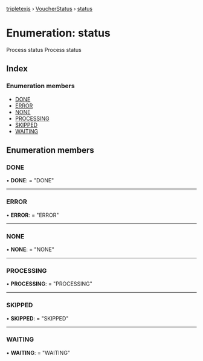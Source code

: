 [tripletexjs](../README.md) › [VoucherStatus](../modules/voucherstatus.md) › [status](voucherstatus.status.md)

# Enumeration: status

Process status
Process status

## Index

### Enumeration members

* [DONE](voucherstatus.status.md#done)
* [ERROR](voucherstatus.status.md#error)
* [NONE](voucherstatus.status.md#none)
* [PROCESSING](voucherstatus.status.md#processing)
* [SKIPPED](voucherstatus.status.md#skipped)
* [WAITING](voucherstatus.status.md#waiting)

## Enumeration members

###  DONE

• **DONE**: = "DONE"

___

###  ERROR

• **ERROR**: = "ERROR"

___

###  NONE

• **NONE**: = "NONE"

___

###  PROCESSING

• **PROCESSING**: = "PROCESSING"

___

###  SKIPPED

• **SKIPPED**: = "SKIPPED"

___

###  WAITING

• **WAITING**: = "WAITING"
